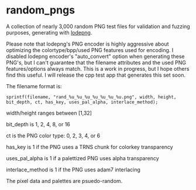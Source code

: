 # random_pngs
A collection of nearly 3,000 random PNG test files for validation and fuzzing purposes, generating with [lodepng](https://lodev.org/lodepng/). 

Please note that lodepng's PNG encoder is highly aggressive about optimizing the colortype/bpp/used PNG features used for encoding. I disabled lodepng encoder's "auto_convert" option when generating these PNG's, but I can't guarantee that the filename attributes and the used PNG features/options always match. This is a work in progress, but I hope others find this useful. I will release the cpp test app that generates this set soon.

The filename format is:

```
sprintf(filename, "rand_%u_%u_%u_%u_%u_%u_%u.png", width, height, bit_depth, ct, has_key, uses_pal_alpha, interlace_method);
```

width/height ranges between [1,32]

bit_depth is 1, 2, 4, 8, or 16

ct is the PNG color type: 0, 2, 3, 4, or 6

has_key is 1 if the PNG uses a TRNS chunk for colorkey transparency

uses_pal_alpha is 1 if a palettized PNG uses alpha transparency

interlace_method is 1 if the PNG uses adam7 interlacing

The pixel data and palettes are psuedo-random.
